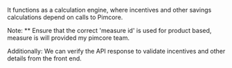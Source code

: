 It functions as a calculation engine, where incentives and other savings calculations depend on calls to Pimcore.

Note: **
 Ensure that the correct 'measure id' is used for product based, measure is will provided my pimcore team.

Additionally:
	We can verify the API response to validate incentives and other details from the front end.
